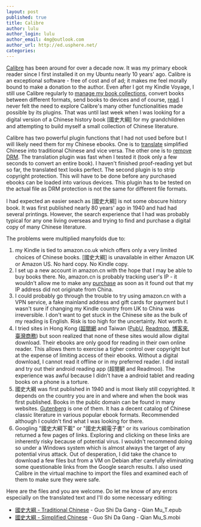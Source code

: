 ```yaml
---
layout: post
published: true
title: Calibre
author: lulu
author_login: lulu
author_email: 4mg@outlook.com
author_url: http://ed.usphere.net/
categories: 
---
```


[Calibre][1] has been around for over a decade now. It was my primary ebook reader since I first installed it on my Ubuntu nearly 10 years' ago. Calibre is an exceptional software - free of cost and of ad; it makes me feel morally bound to make a donation to the author. Even after I got my Kindle Voyage, I still use Calibre regularly to [manage my book collections][6], convert books between different formats, send books to devices and of course, [read][3]. I never felt the need to explore Calibre's many other functionalities made possible by its plugins. That was until last week when I was looking for a digital version of a Chinese history book [國史大綱] for my grandchildren and attempting to build myself a small collection of Chinese literature.

Calibre has two powerful plugin functions that I had not used before but I will likely need them for my Chinese ebooks. One is to [translate][14] simplified Chinese into traditional Chinese and vice versa. The other one is to [remove DRM][15]. The translation plugin was fast when I tested it (took only a few seconds to convert an entire book). I haven't finished proof-reading yet but so far, the translated text looks perfect. The second plugin is to strip copyright protection. This will have to be done before any purchased ebooks can be loaded into various devices. This plugin has to be tested on the actual file as DRM protection is not the same for different file formats. 

I had expected an easier seach as [國史大綱] is not some obscure history book. It was first published nearly 80 years' ago in 1940 and had had several printings. However, the search experience that I had was probably typical for any one living overseas and trying to find and purchase a digital copy of many Chinese literature.  

The problems were multiplied manyfolds due to: 
1. my Kindle is tied to amazon.co.uk which offers only a very limited choices of Chinese books. [國史大綱] is unavailable in either Amazon UK or Amazon US. No hard copy. No Kindle copy.
2. I set up a new account in amazon.cn with the hope that I may be able to buy books there. No, amazon.cn is probably tracking user's IP - it wouldn't allow me to make any [purchase][7] as soon as it found out that my IP address did not originate from China. 
3. I could probably go through the trouble to try using amazon.cn with a VPN service, a fake mainland address and gift cards for payment but I wasn't sure if changing my Kindle country from UK to China was irreversible. I don't want to get stuck in the Chinese site as the bulk of my reading is English. Risk is too high for the uncertainty. Not worth it.
4. I tried sites in Hong Kong ([超閱網][8] and Taiwan ([PubU][9], [Readmoo][10], [博客來][11], [臺灣商務][12]) but soon realized that none of these sites would allow digital download. Their ebooks are only good for reading in their own online reader. This allows them to exercise a tigher control over copyright but at the expense of limiting access of their ebooks. Without a digital download, I cannot read it offline or in my preferred reader. I did install and try out their android reading app (超閱網 and Readmoo). The experience was awful because I didn't have a android tablet and reading books on a phone is a torture.
5. 國史大綱 was first published in 1940 and is most likely still copyrighted. It depends on the country you are in and where and when the book was first published. Books in the public domain can be found in many websites. [Gutenberg][13] is one of them. It has a decent catalog of Chinese classic literature in various popular ebook formats. Recommended although I couldn't find what I was looking for there.
6. Googling "國史大綱下載" or "國史大綱電子書" or its various combination returned a few pages of links. Exploring and clicking on these links are inherently risky because of potential virus. I wouldn't recommend doing so under a Windows system which is almost always the target of any potential virus attack. Out of desperation, I did take the chance to download a few files but from a VM on Debian after carefully eliminating some questionable links from the Google search results. I also used Calibre in the virtual machine to import the files and examined each of them to make sure they were safe.   

Here are the files and you are welcome. Do let me know of any errors especially on the translated text and I'll do some necessary editing: 

* [國史大綱 - Traditional Chinese][16] - Guo Shi Da Gang - Qian Mu_T.epub
* [國史大綱 - Simplified Chinese][17] - Guo Shi Da Gang - Qian Mu_S.mobi




[1]: <https://calibre-ebook.com/about> "About Calibre"
[2]: <http://business.eircom.net/media/modem_user_guide.pdf> "F1000 User Guide"
[3]: </assets/images/screenshot_read.png> "Reading Chinese in Calibre"
[6]: </assets/images/screenshot_calibre.png> "My Calibre"
[7]: </assets/images/screenshot_amazon_cn.png> "No Purchase at Amazon.cn"
[8]: <http://www.superbookcity.com/> "超閱網"
[9]: <http://www.pubu.com.tw/> "PubU"
[10]: <https://readmoo.com/> "ReadMoo"
[11]: <http://www.books.com.tw/> "博客來"
[12]: <http://www.cptw.com.tw/> "臺灣商務"
[13]: <http://www.gutenberg.org/wiki/Main_Page> "Gutenberg"
[14]: <https://www.mobileread.com/forums/showthread.php?t=275572> "Calibre - Translate Chinese"
[15]: <https://apprenticealf.wordpress.com/2012/09/10/drm-removal-tools-for-ebooks/> "DRM Removal"
[16]: <https://1drv.ms/u/s!Ao8_VAARagMlrSC5Gx-SC7SQMm9j> "國史大綱 - Traditional"
[17]: <https://1drv.ms/u/s!Ao8_VAARagMlrR_0FW01eEFB9EG7> "國史大綱 - Simplified"